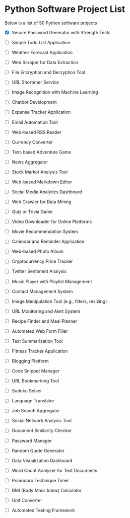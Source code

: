 # Python Software Project List

Below is a list of 50 Python software projects

- [x] Secure Password Generator with Strength Tests
- [ ] Simple Todo List Application
- [ ] Weather Forecast Application
- [ ] Web Scraper for Data Extraction
- [ ] File Encryption and Decryption Tool
- [ ] URL Shortener Service
- [ ] Image Recognition with Machine Learning
- [ ] Chatbot Development
- [ ] Expense Tracker Application
- [ ] Email Automation Tool
- [ ] Web-based RSS Reader
- [ ] Currency Converter
- [ ] Text-based Adventure Game
- [ ] News Aggregator
- [ ] Stock Market Analysis Tool
- [ ] Web-based Markdown Editor
- [ ] Social Media Analytics Dashboard
- [ ] Web Crawler for Data Mining
- [ ] Quiz or Trivia Game
- [ ] Video Downloader for Online Platforms
- [ ] Movie Recommendation System
- [ ] Calendar and Reminder Application
- [ ] Web-based Photo Album
- [ ] Cryptocurrency Price Tracker
- [ ] Twitter Sentiment Analysis
- [ ] Music Player with Playlist Management
- [ ] Contact Management System
- [ ] Image Manipulation Tool (e.g., filters, resizing)
- [ ] URL Monitoring and Alert System
- [ ] Recipe Finder and Meal Planner
- [ ] Automated Web Form Filler
- [ ] Text Summarization Tool
- [ ] Fitness Tracker Application
- [ ] Blogging Platform
- [ ] Code Snippet Manager
- [ ] URL Bookmarking Tool
- [ ] Sudoku Solver
- [ ] Language Translator
- [ ] Job Search Aggregator
- [ ] Social Network Analysis Tool
- [ ] Document Similarity Checker
- [ ] Password Manager
- [ ] Random Quote Generator
- [ ] Data Visualization Dashboard
- [ ] Word Count Analyzer for Text Documents
- [ ] Pomodoro Technique Timer
- [ ] BMI (Body Mass Index) Calculator
- [ ] Unit Converter
- [ ] Automated Testing Framework


